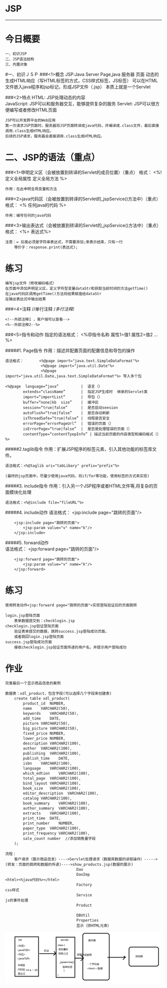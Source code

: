 # JSP
---

# 今日概要
	一、初识JSP
	二、JSP语法结构
	三、内置对象
	

#一、初识ＪＳＰ
###<1>概念
	JSP:Java Server Page,java 服务器 页面
	动态的生成HTML响应（写HTML标签的方式，CSS样式标签，JS标签）
	可以在HTML文件嵌入java程序和jsp标记，形成JSP文件（.jsp）
	本质上就是一个Servlet
	
###<2>特点
	HTML: JSP处理动态的内容	
	JavaScript: JSP可以和服务器交互，能够提供复杂的服务
	Servlet: JSP可以很方便编写或者修改HTML页面


	JSP可以开发跨平台的Web应用
	第一次请求JSP页面时，服务器将JSP页面转译成java代码，并编译成.class文件，最后直接调用.class生成HTML响应。
	后续的JSP请求，服务器会直接调用.class生成HTML响应。
	
# 二、JSP的语法（重点）
###<1>申明定义区（会被放置到转译的Servlet的成员位置）（重点）
	格式：
       <%!
			定义全局属性
			定义全局方法
		%>

	作用：在此申明全局变量和方法

###<2>java代码区（会被放置到转译的Servlet的_jspService()方法中）（重点）
	格式：
		<%
			任何java的代码
		%>		

	作用：编写任何的java代码

###<3>输出表达式（会被放置到转译的Servlet的_jspService()方法中）（重点）
	格式：
       <%= 表达式%>	
	
	注意：= 后面必须是字符串表达式，不需要添加;来表示结束，只有一行
		等价于：response.print(表达式);

# 练习
	编写jsp文件（修改编码格式）
	在页面中添加声明定义区，定义字符型变量dataStr和获取当前时间的方法getTime()
	在java代码区调用getTime()方法将结果赋值给dataStr	
	在输出表达式中输出结果

###<4>注释
	//单行注释
	/*多行注释*/

	<!--外部注释1 ，客户端可以查看-->
	<%--外部注释2--%>

###<5>指令和动作
	指定的语法格式：
		<%@指令名称 属性1=值1  属性2=值2  ... %>

#####1. Page指令
	作用：描述并配置页面的配置信息和导包的操作
	
	语法格式：		<%@page import="java.text.SimpleDataFormat"%>
					<%@page import="java.util.Date"%>
					<%@page import="java.util.Date,java.text.SimpleDataFormat"%> 导入多个包

	<%@page  language=“java”		  |  语言（）
			extends=“className”       |  指定JSP生成时  继承的Servlet类     
			import=“importList”       |  导包（）
			buffer=“none|kb  size”    |  缓冲区
			session=“true|false”      |  是否启动seesion  
			autoFlush=“true|false”    |  是否自动刷新
			isThreadSafe=“true|false” |	 线程是否安全 
			errorPage=“errorPageUrl”  |  错误的页面（）
			isErrorPage=“true|false”  |  是否是处理错误的页面（）
			contentType=“contentTyepInfo” | 描述当前页面的内容类型和编码格式（）
	%>
	
#####2.taglib指令
	作用：扩展JSP程序的标签元素，引入其他功能的标签库文件。

	语法格式：<%@taglib uri="tabLibary" prefix="prefix"%>

	(最终的jsp页面中，尽量少使用java代码，将if/for等功能，使用标签的方式来实现)

#####3. include指令
	作用：引入另一个JSP程序或者HTML文件等,将复杂的页面模块化处理
	
	语法格式：<%@include file="fileURL"%>
	
#####4. include动作
	语法格式：
		<jsp:include page="跳转的页面"/>	
	
		<jsp:include page="跳转的页面">
			<jsp:param value="v" name="k"/>		
		</jsp:include>	

#####5. forward动作	
	语法格式：
		<jsp:forward page="跳转的页面"/>	
	
		<jsp:forward page="跳转的页面">
			<jsp:param value="v" name="k"/>		
		</jsp:forward>	
	
# 练习
	使用转发动作<jsp:forward page="跳转的页面">实现登陆验证后的页面跳转
	
	login.jsp登陆页面
		表单数据提交到：checklogin.jsp
	checklogin.jsp验证登陆页面
		验证表单提交的数据，跳转success.jsp登陆成功页面，
		或者跳回login.jsp登陆页面
	success.jsp登陆成功页面
		接收checklogin.jsp验证页面传递的用户名，并提示用户登陆成功
	
	
# 作业
	完善最后一个显示商品信息的案例
		
	数据表：xdl_product，包含字段(可以选择几个字段来创建表)
		create table xdl_product(
		    product_id  NUMBER,
		    name    VARCHAR2(50),
		    keywords    VARCHAR2(50),
		    add_time    DATE,
		    picture VARCHAR2(50),
		    big_picture VARCHAR2(50),
		    fixed_price NUMBER,
		    lower_price NUMBER,
		    description VARCHAR2(100),
		    author  VARCHAR2(100),
		    publishing  VARCHAR2(100),
		    publish_time    DATE,
		    isbn    VARCHAR2(100),
		    language    VARCHAR2(100),
		    which_edtion    VARCHAR2(100),
		    total_page  VARCHAR2(100),
		    bind_layout VARCHAR2(100),
		    book_size   VARCHAR2(100),
		    editor_description  VARCHAR2(100),
		    catalog VARCHAR2(100),
		    book_summary    VARCHAR2(100),
		    author_summary  VARCHAR2(100),
		    extracts    VARCHAR2(100),
		    print_time  DATE,
		    print_number    NUMBER,
		    paper_type  VARCHAR2(100),
		    print_frequency VARCHAR2(100),
		    sale_count number  //添加销售量字段
		);
			 
	流程：
		客户请求（展示商品信息）---->Servlet处理请求（数据库数据的读取操作）----->(转发：页面的跳转和数据的传递)---->show_products.jsp(数据的展示)
									Dao
									DaoImp																		<html><%java代码%></html>		
									Factory																		css样式
									Service																		js的事件处理
									Product
				
									DBUtil
									Properties
									显示（拼HTML元素）
									

<img src="./jsp01.png">




































